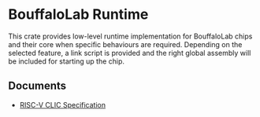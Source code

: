 # BouffaloLab Runtime
This crate provides low-level runtime implementation for BouffaloLab chips and their core when 
specific behaviours are required. Depending on the selected feature, a link script is provided
and the right global assembly will be included for starting up the chip.

## Documents
- [RISC-V CLIC Specification](https://raw.githubusercontent.com/riscv/riscv-fast-interrupt/master/clic.pdf)
